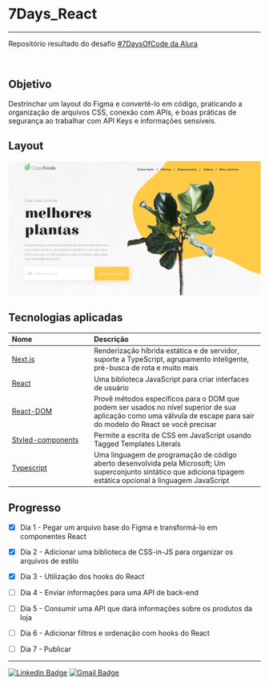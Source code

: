 # 7Days_React



____


Repositório resultado do desafio [#7DaysOfCode da Alura](https://7daysofcode.io/)

<br/>

## Objetivo

Destrinchar um layout do Figma e convertê-lo em código, praticando a organização de arquivos CSS, conexão com APIs, e boas práticas de segurança ao trabalhar com API Keys e informações sensíveis.



## Layout

![Layout](/prototipo.png)

## Tecnologias aplicadas

| <div style="width: 150px">Nome</div> | Descrição|
| :----- | :----- |
| [Next.js](https://nextjs.org/) | Renderização híbrida estática e de servidor, suporte a TypeScript, agrupamento inteligente, pré-busca de rota e muito mais|
| [React](https://pt-br.reactjs.org/) | Uma biblioteca JavaScript para criar interfaces de usuário|
| [React-DOM](https://pt-br.reactjs.org/docs/react-dom.html) | Provê métodos específicos para o DOM que podem ser usados no nível superior de sua aplicação como uma válvula de escape para sair do modelo do React se você precisar|
| [Styled-components](https://styled-components.com/) | Permite a escrita de CSS em JavaScript usando Tagged Templates Literals|
| [Typescript](https://www.typescriptlang.org/) | Uma linguagem de programação de código aberto desenvolvida pela Microsoft; Um superconjunto sintático que adiciona tipagem estática opcional à linguagem JavaScript|

## Progresso

- [x] Dia 1 - Pegar um arquivo base do Figma e transformá-lo em componentes React
- [x] Dia 2 - Adicionar uma biblioteca de CSS-in-JS para organizar os arquivos de estilo
- [x] Dia 3 - Utilização dos hooks do React
- [ ] Dia 4 - Enviar informações para uma API de back-end
- [ ] Dia 5 - Consumir uma API que dará informações sobre os produtos da loja
- [ ] Dia 6 - Adicionar filtros e ordenação com hooks do React
- [ ] Dia 7 - Publicar


____


[![Linkedin Badge](https://img.shields.io/badge/-LinkedIn-blue?style=flat-square&logo=Linkedin&logoColor=white&link=https://www.linkedin.com/in/gladisonribeirodasilva)](https://www.linkedin.com/in/gladisonribeirodasilva) [![Gmail Badge](https://img.shields.io/badge/Gmail-D14836?style=flat-square&logo=gmail&logoColor=white&link=mailto:gladison.ti@gmail.com)](mailto:gladison.ti@gmail.com)
